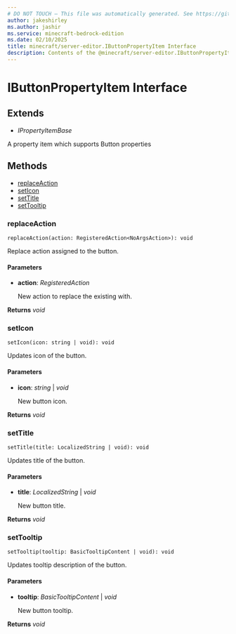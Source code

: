 ```yaml
---
# DO NOT TOUCH — This file was automatically generated. See https://github.com/mojang/minecraftapidocsgenerator to modify descriptions, examples, etc.
author: jakeshirley
ms.author: jashir
ms.service: minecraft-bedrock-edition
ms.date: 02/10/2025
title: minecraft/server-editor.IButtonPropertyItem Interface
description: Contents of the @minecraft/server-editor.IButtonPropertyItem class.
---
```

# IButtonPropertyItem Interface

## Extends
- *IPropertyItemBase*

A property item which supports Button properties

## Methods
- [replaceAction](#replaceaction)
- [setIcon](#seticon)
- [setTitle](#settitle)
- [setTooltip](#settooltip)

### **replaceAction**
`
replaceAction(action: RegisteredAction<NoArgsAction>): void
`

Replace action assigned to the button.

#### **Parameters**
- **action**: *RegisteredAction<NoArgsAction>*
  
  New action to replace the existing with.

**Returns** *void*

### **setIcon**
`
setIcon(icon: string | void): void
`

Updates icon of the button.

#### **Parameters**
- **icon**: *string* | *void*
  
  New button icon.

**Returns** *void*

### **setTitle**
`
setTitle(title: LocalizedString | void): void
`

Updates title of the button.

#### **Parameters**
- **title**: *LocalizedString* | *void*
  
  New button title.

**Returns** *void*

### **setTooltip**
`
setTooltip(tooltip: BasicTooltipContent | void): void
`

Updates tooltip description of the button.

#### **Parameters**
- **tooltip**: *BasicTooltipContent* | *void*
  
  New button tooltip.

**Returns** *void*
